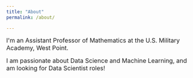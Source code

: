 ```yaml
---
title: "About"
permalink: /about/

---
```


<font size='3'>
I'm an Assistant Professor of Mathematics at the U.S. Military Academy, West Point.

I am passionate about Data Science and Machine Learning, and am looking for Data Scientist roles!</font>
